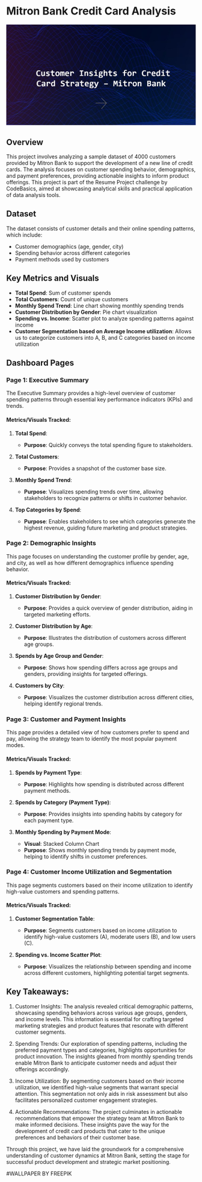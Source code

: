 # Mitron Bank Credit Card Analysis

![Alt text](CID.jpg)

## Overview
This project involves analyzing a sample dataset of 4000 customers provided by Mitron Bank to support the development of a new line of credit cards. The analysis focuses on customer spending behavior, demographics, and payment preferences, providing actionable insights to inform product offerings. This project is part of the Resume Project challenge by CodeBasics, aimed at showcasing analytical skills and practical application of data analysis tools.

## Dataset
The dataset consists of customer details and their online spending patterns, which include:
- Customer demographics (age, gender, city)
- Spending behavior across different categories
- Payment methods used by customers

## Key Metrics and Visuals
- **Total Spend**: Sum of customer spends
- **Total Customers**: Count of unique customers
- **Monthly Spend Trend**: Line chart showing monthly spending trends
- **Customer Distribution by Gender**: Pie chart visualization
- **Spending vs. Income**: Scatter plot to analyze spending patterns against income
- **Customer Segmentation based on Average Income utilization**: Allows us to categorize customers into A, B, and C categories based on income utilization

## Dashboard Pages

### Page 1: Executive Summary
The Executive Summary provides a high-level overview of customer spending patterns through essential key performance indicators (KPIs) and trends.

#### Metrics/Visuals Tracked:
1. **Total Spend**:
    - **Purpose**: Quickly conveys the total spending figure to stakeholders.

2. **Total Customers**:
    - **Purpose**: Provides a snapshot of the customer base size.

3. **Monthly Spend Trend**:
    - **Purpose**: Visualizes spending trends over time, allowing stakeholders to recognize patterns or shifts in customer behavior.

4. **Top Categories by Spend**:
    - **Purpose**: Enables stakeholders to see which categories generate the highest revenue, guiding future marketing and product strategies.

### Page 2: Demographic Insights
This page focuses on understanding the customer profile by gender, age, and city, as well as how different demographics influence spending behavior.

#### Metrics/Visuals Tracked:
1. **Customer Distribution by Gender**:
    - **Purpose**: Provides a quick overview of gender distribution, aiding in targeted marketing efforts.

2. **Customer Distribution by Age**:
    - **Purpose**: Illustrates the distribution of customers across different age groups.

3. **Spends by Age Group and Gender**:
    - **Purpose**: Shows how spending differs across age groups and genders, providing insights for targeted offerings.

4. **Customers by City**:
    - **Purpose**: Visualizes the customer distribution across different cities, helping identify regional trends.

### Page 3: Customer and Payment Insights
This page provides a detailed view of how customers prefer to spend and pay, allowing the strategy team to identify the most popular payment modes.

#### Metrics/Visuals Tracked:
1. **Spends by Payment Type**:
    - **Purpose**: Highlights how spending is distributed across different payment methods.

2. **Spends by Category (Payment Type)**:
    - **Purpose**: Provides insights into spending habits by category for each payment type.

3. **Monthly Spending by Payment Mode**:
    - **Visual**: Stacked Column Chart
    - **Purpose**: Shows monthly spending trends by payment mode, helping to identify shifts in customer preferences.

### Page 4: Customer Income Utilization and Segmentation
This page segments customers based on their income utilization to identify high-value customers and spending patterns.

#### Metrics/Visuals Tracked:
1. **Customer Segmentation Table**:
    - **Purpose**: Segments customers based on income utilization to identify high-value customers (A), moderate users (B), and low users (C).

2. **Spending vs. Income Scatter Plot**:
    - **Purpose**: Visualizes the relationship between spending and income across different customers, highlighting potential target segments.

## Key Takeaways:

1. Customer Insights: The analysis revealed critical demographic patterns, showcasing spending behaviors across various age groups, genders, and income levels. This information is essential for crafting targeted marketing strategies and product features that resonate with different customer segments.

2. Spending Trends: Our exploration of spending patterns, including the preferred payment types and categories, highlights opportunities for product innovation. The insights gleaned from monthly spending trends enable Mitron Bank to anticipate customer needs and adjust their offerings accordingly.

3. Income Utilization: By segmenting customers based on their income utilization, we identified high-value segments that warrant special attention. This segmentation not only aids in risk assessment but also facilitates personalized customer engagement strategies.

4. Actionable Recommendations: The project culminates in actionable recommendations that empower the strategy team at Mitron Bank to make informed decisions. These insights pave the way for the development of credit card products that cater to the unique preferences and behaviors of their customer base.

Through this project, we have laid the groundwork for a comprehensive understanding of customer dynamics at Mitron Bank, setting the stage for successful product development and strategic market positioning.

#WALLPAPER BY FREEPIK

